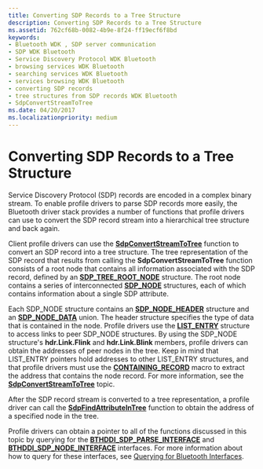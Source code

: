 ```yaml
---
title: Converting SDP Records to a Tree Structure
description: Converting SDP Records to a Tree Structure
ms.assetid: 762cf68b-0082-4b9e-8f24-ff19ecf6f8bd
keywords:
- Bluetooth WDK , SDP server communication
- SDP WDK Bluetooth
- Service Discovery Protocol WDK Bluetooth
- browsing services WDK Bluetooth
- searching services WDK Bluetooth
- services browsing WDK Bluetooth
- converting SDP records
- tree structures from SDP records WDK Bluetooth
- SdpConvertStreamToTree
ms.date: 04/20/2017
ms.localizationpriority: medium
---
```


# Converting SDP Records to a Tree Structure


Service Discovery Protocol (SDP) records are encoded in a complex binary stream. To enable profile drivers to parse SDP records more easily, the Bluetooth driver stack provides a number of functions that profile drivers can use to convert the SDP record stream into a hierarchical tree structure and back again.

Client profile drivers can use the [**SdpConvertStreamToTree**](/windows-hardware/drivers/ddi/bthsdpddi/nc-bthsdpddi-pconvertstreamtotree) function to convert an SDP record into a tree structure. The tree representation of the SDP record that results from calling the **SdpConvertStreamToTree** function consists of a root node that contains all information associated with the SDP record, defined by an [**SDP\_TREE\_ROOT\_NODE**](/windows-hardware/drivers/ddi/sdpnode/ns-sdpnode-_sdp_tree_root_node) structure. The root node contains a series of interconnected [**SDP\_NODE**](/windows-hardware/drivers/ddi/sdpnode/ns-sdpnode-_sdp_node) structures, each of which contains information about a single SDP attribute.

Each SDP\_NODE structure contains an [**SDP\_NODE\_HEADER**](/windows-hardware/drivers/ddi/sdpnode/ns-sdpnode-_sdp_node_header) structure and an [**SDP\_NODE\_DATA**](/windows-hardware/drivers/ddi/sdpnode/ns-sdpnode-_sdp_node_data) union. The header structure specifies the type of data that is contained in the node. Profile drivers use the [**LIST\_ENTRY**](/windows/win32/api/ntdef/ns-ntdef-_list_entry) structure to access links to peer SDP\_NODE structures. By using the SDP\_NODE structure's **hdr.Link.Flink** and **hdr.Link.Blink** members, profile drivers can obtain the addresses of peer nodes in the tree. Keep in mind that LIST\_ENTRY pointers hold addresses to other LIST\_ENTRY structures, and that profile drivers must use the [**CONTAINING\_RECORD**](../kernel/mm-bad-pointer.md) macro to extract the address that contains the node record. For more information, see the [**SdpConvertStreamToTree**](/windows-hardware/drivers/ddi/bthsdpddi/nc-bthsdpddi-pconvertstreamtotree) topic.

After the SDP record stream is converted to a tree representation, a profile driver can call the [**SdpFindAttributeInTree**](/windows-hardware/drivers/ddi/sdplib/nf-sdplib-sdpfindattributeintree) function to obtain the address of a specified node in the tree.

Profile drivers can obtain a pointer to all of the functions discussed in this topic by querying for the [**BTHDDI\_SDP\_PARSE\_INTERFACE**](/windows-hardware/drivers/ddi/bthsdpddi/ns-bthsdpddi-_bthddi_sdp_parse_interface) and [**BTHDDI\_SDP\_NODE\_INTERFACE**](/windows-hardware/drivers/ddi/bthsdpddi/ns-bthsdpddi-_bthddi_sdp_node_interface) interfaces. For more information about how to query for these interfaces, see [Querying for Bluetooth Interfaces](querying-for-bluetooth-interfaces.md).

 

